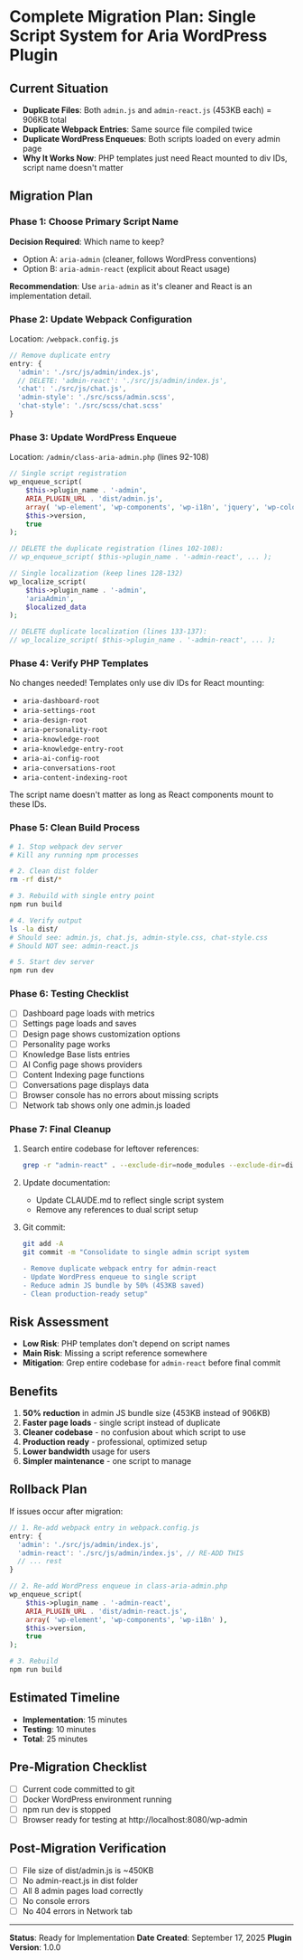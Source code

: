 # Complete Migration Plan: Single Script System for Aria WordPress Plugin

## Current Situation
- **Duplicate Files**: Both `admin.js` and `admin-react.js` (453KB each) = 906KB total
- **Duplicate Webpack Entries**: Same source file compiled twice
- **Duplicate WordPress Enqueues**: Both scripts loaded on every admin page
- **Why It Works Now**: PHP templates just need React mounted to div IDs, script name doesn't matter

## Migration Plan

### Phase 1: Choose Primary Script Name
**Decision Required**: Which name to keep?
- Option A: `aria-admin` (cleaner, follows WordPress conventions)
- Option B: `aria-admin-react` (explicit about React usage)

**Recommendation**: Use `aria-admin` as it's cleaner and React is an implementation detail.

### Phase 2: Update Webpack Configuration
Location: `/webpack.config.js`

```javascript
// Remove duplicate entry
entry: {
  'admin': './src/js/admin/index.js',
  // DELETE: 'admin-react': './src/js/admin/index.js',
  'chat': './src/js/chat.js',
  'admin-style': './src/scss/admin.scss',
  'chat-style': './src/scss/chat.scss'
}
```

### Phase 3: Update WordPress Enqueue
Location: `/admin/class-aria-admin.php` (lines 92-108)

```php
// Single script registration
wp_enqueue_script(
    $this->plugin_name . '-admin',
    ARIA_PLUGIN_URL . 'dist/admin.js',
    array( 'wp-element', 'wp-components', 'wp-i18n', 'jquery', 'wp-color-picker' ),
    $this->version,
    true
);

// DELETE the duplicate registration (lines 102-108):
// wp_enqueue_script( $this->plugin_name . '-admin-react', ... );

// Single localization (keep lines 128-132)
wp_localize_script(
    $this->plugin_name . '-admin',
    'ariaAdmin',
    $localized_data
);

// DELETE duplicate localization (lines 133-137):
// wp_localize_script( $this->plugin_name . '-admin-react', ... );
```

### Phase 4: Verify PHP Templates
No changes needed! Templates only use div IDs for React mounting:
- `aria-dashboard-root`
- `aria-settings-root`
- `aria-design-root`
- `aria-personality-root`
- `aria-knowledge-root`
- `aria-knowledge-entry-root`
- `aria-ai-config-root`
- `aria-conversations-root`
- `aria-content-indexing-root`

The script name doesn't matter as long as React components mount to these IDs.

### Phase 5: Clean Build Process
```bash
# 1. Stop webpack dev server
# Kill any running npm processes

# 2. Clean dist folder
rm -rf dist/*

# 3. Rebuild with single entry point
npm run build

# 4. Verify output
ls -la dist/
# Should see: admin.js, chat.js, admin-style.css, chat-style.css
# Should NOT see: admin-react.js

# 5. Start dev server
npm run dev
```

### Phase 6: Testing Checklist
- [ ] Dashboard page loads with metrics
- [ ] Settings page loads and saves
- [ ] Design page shows customization options
- [ ] Personality page works
- [ ] Knowledge Base lists entries
- [ ] AI Config page shows providers
- [ ] Content Indexing page functions
- [ ] Conversations page displays data
- [ ] Browser console has no errors about missing scripts
- [ ] Network tab shows only one admin.js loaded

### Phase 7: Final Cleanup
1. Search entire codebase for leftover references:
   ```bash
   grep -r "admin-react" . --exclude-dir=node_modules --exclude-dir=dist
   ```

2. Update documentation:
   - Update CLAUDE.md to reflect single script system
   - Remove any references to dual script setup

3. Git commit:
   ```bash
   git add -A
   git commit -m "Consolidate to single admin script system

   - Remove duplicate webpack entry for admin-react
   - Update WordPress enqueue to single script
   - Reduce admin JS bundle by 50% (453KB saved)
   - Clean production-ready setup"
   ```

## Risk Assessment
- **Low Risk**: PHP templates don't depend on script names
- **Main Risk**: Missing a script reference somewhere
- **Mitigation**: Grep entire codebase for `admin-react` before final commit

## Benefits
1. **50% reduction** in admin JS bundle size (453KB instead of 906KB)
2. **Faster page loads** - single script instead of duplicate
3. **Cleaner codebase** - no confusion about which script to use
4. **Production ready** - professional, optimized setup
5. **Lower bandwidth** usage for users
6. **Simpler maintenance** - one script to manage

## Rollback Plan
If issues occur after migration:

```javascript
// 1. Re-add webpack entry in webpack.config.js
entry: {
  'admin': './src/js/admin/index.js',
  'admin-react': './src/js/admin/index.js', // RE-ADD THIS
  // ... rest
}
```

```php
// 2. Re-add WordPress enqueue in class-aria-admin.php
wp_enqueue_script(
    $this->plugin_name . '-admin-react',
    ARIA_PLUGIN_URL . 'dist/admin-react.js',
    array( 'wp-element', 'wp-components', 'wp-i18n' ),
    $this->version,
    true
);
```

```bash
# 3. Rebuild
npm run build
```

## Estimated Timeline
- **Implementation**: 15 minutes
- **Testing**: 10 minutes
- **Total**: 25 minutes

## Pre-Migration Checklist
- [ ] Current code committed to git
- [ ] Docker WordPress environment running
- [ ] npm run dev is stopped
- [ ] Browser ready for testing at http://localhost:8080/wp-admin

## Post-Migration Verification
- [ ] File size of dist/admin.js is ~450KB
- [ ] No admin-react.js in dist folder
- [ ] All 8 admin pages load correctly
- [ ] No console errors
- [ ] No 404 errors in Network tab

---

**Status**: Ready for Implementation
**Date Created**: September 17, 2025
**Plugin Version**: 1.0.0
